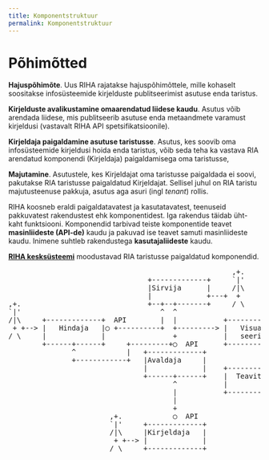 ```yaml
---
title: Komponentstruktuur
permalink: Komponentstruktuur
---
```


# Põhimõtted

__Hajuspõhimõte__. Uus RIHA rajatakse hajuspõhimõttele, mille kohaselt soositakse infosüsteemide kirjelduste publitseerimist asutuse enda taristus.

__Kirjelduste avalikustamine omaarendatud liidese kaudu__. Asutus võib arendada liidese, mis publitseerib asutuse enda metaandmete varamust kirjeldusi (vastavalt RIHA API spetsifikatsioonile).

__Kirjeldaja paigaldamine asutuse taristusse__.  Asutus, kes soovib oma infosüsteemide kirjeldusi hoida enda taristus,  võib seda teha ka vastava RIA arendatud komponendi (Kirjeldaja) paigaldamisega oma taristusse,

__Majutamine__. Asutustele, kes Kirjeldajat oma taristusse paigaldada ei soovi, pakutakse RIA taristusse paigaldatud Kirjeldajat. Sellisel juhul on RIA taristu majutusteenuse pakkuja, asutus aga asuri (ingl _tenant_) rollis.

RIHA koosneb eraldi paigaldatavatest ja kasutatavatest, teenuseid pakkuvatest rakendustest ehk komponentidest. Iga rakendus täidab üht-kaht funktsiooni. Komponendid tarbivad teiste komponentide teavet __masinliideste (API-de)__ kaudu ja pakuvad ise teavet samuti masinliideste kaudu. Inimene suhtleb rakendustega __kasutajaliideste__ kaudu.

__[RIHA kesksüsteemi](Kesk)__ moodustavad RIA taristusse paigaldatud komponendid.

<pre>
                                                     ,+.
                                 +-------------+     `|'
                                 |Sirvija      |     /|\
                                 |             +---+  +
,+.                              +--+--+-------+     / \
`|'                                 ^  ^
/|\     +-------------+  API        |  |           +-------------+
 + +--> |   Hindaja   |◯ +----------+  +---------> |   Visuali-  |
/ \     |             |                +           |   seerija   |
        +------+------+     +---------+◯  API      +-------------+
               ^            |   +-------------+
               +------------+   |Avaldaja     |
                                |             |    +-------------+
                                +------+------+    |  Teavitaja  |
                                       ^           |             |
                                       |           +-------------+
                                       |
                                       +
                        ,+.            ◯  API
                        `|'     +-------------+
                        /|\     |Kirjeldaja   |
                         + +--> |             |
                        / \     +-------------+
</pre>  



